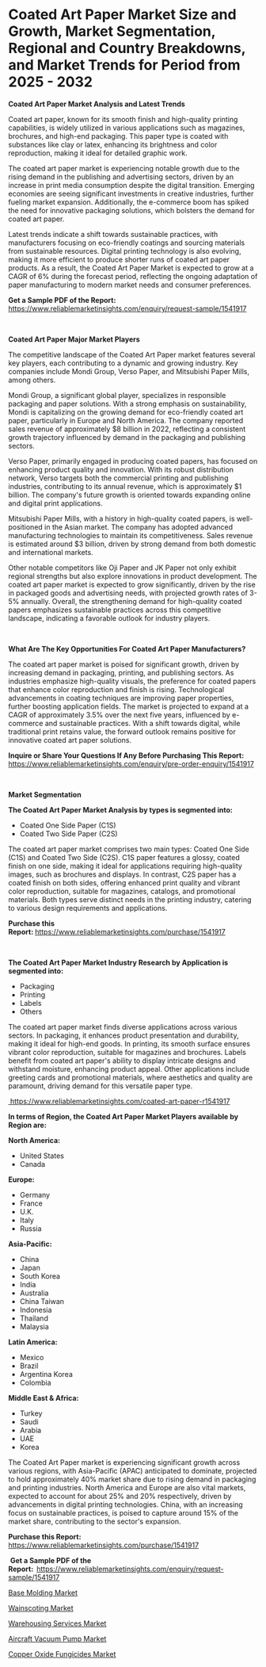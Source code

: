 <p><h1>Coated Art Paper Market Size and Growth, Market Segmentation, Regional and Country Breakdowns, and Market Trends for Period from 2025 -  2032</h1></p><p><strong>Coated Art Paper Market Analysis and Latest Trends</strong></p>
<p><p>Coated art paper, known for its smooth finish and high-quality printing capabilities, is widely utilized in various applications such as magazines, brochures, and high-end packaging. This paper type is coated with substances like clay or latex, enhancing its brightness and color reproduction, making it ideal for detailed graphic work. </p><p>The coated art paper market is experiencing notable growth due to the rising demand in the publishing and advertising sectors, driven by an increase in print media consumption despite the digital transition. Emerging economies are seeing significant investments in creative industries, further fueling market expansion. Additionally, the e-commerce boom has spiked the need for innovative packaging solutions, which bolsters the demand for coated art paper.</p><p>Latest trends indicate a shift towards sustainable practices, with manufacturers focusing on eco-friendly coatings and sourcing materials from sustainable resources. Digital printing technology is also evolving, making it more efficient to produce shorter runs of coated art paper products. As a result, the Coated Art Paper Market is expected to grow at a CAGR of 6% during the forecast period, reflecting the ongoing adaptation of paper manufacturing to modern market needs and consumer preferences.</p></p>
<p><strong>Get a Sample PDF of the Report:&nbsp;</strong> <a href="https://www.reliablemarketinsights.com/enquiry/request-sample/1541917?utm_campaign=2039&utm_medium=2&utm_source=Github&utm_content=ia&utm_term=30012025&utm_id=coated-art-paper">https://www.reliablemarketinsights.com/enquiry/request-sample/1541917</a></p>
<p>&nbsp;</p>
<p><strong>Coated Art Paper Major Market Players</strong></p>
<p><p>The competitive landscape of the Coated Art Paper market features several key players, each contributing to a dynamic and growing industry. Key companies include Mondi Group, Verso Paper, and Mitsubishi Paper Mills, among others.</p><p>Mondi Group, a significant global player, specializes in responsible packaging and paper solutions. With a strong emphasis on sustainability, Mondi is capitalizing on the growing demand for eco-friendly coated art paper, particularly in Europe and North America. The company reported sales revenue of approximately $8 billion in 2022, reflecting a consistent growth trajectory influenced by demand in the packaging and publishing sectors.</p><p>Verso Paper, primarily engaged in producing coated papers, has focused on enhancing product quality and innovation. With its robust distribution network, Verso targets both the commercial printing and publishing industries, contributing to its annual revenue, which is approximately $1 billion. The company's future growth is oriented towards expanding online and digital print applications.</p><p>Mitsubishi Paper Mills, with a history in high-quality coated papers, is well-positioned in the Asian market. The company has adopted advanced manufacturing technologies to maintain its competitiveness. Sales revenue is estimated around $3 billion, driven by strong demand from both domestic and international markets.</p><p>Other notable competitors like Oji Paper and JK Paper not only exhibit regional strengths but also explore innovations in product development. The coated art paper market is expected to grow significantly, driven by the rise in packaged goods and advertising needs, with projected growth rates of 3-5% annually. Overall, the strengthening demand for high-quality coated papers emphasizes sustainable practices across this competitive landscape, indicating a favorable outlook for industry players.</p></p>
<p>&nbsp;</p>
<p><strong>What Are The Key Opportunities For Coated Art Paper Manufacturers?</strong></p>
<p><p>The coated art paper market is poised for significant growth, driven by increasing demand in packaging, printing, and publishing sectors. As industries emphasize high-quality visuals, the preference for coated papers that enhance color reproduction and finish is rising. Technological advancements in coating techniques are improving paper properties, further boosting application fields. The market is projected to expand at a CAGR of approximately 3.5% over the next five years, influenced by e-commerce and sustainable practices. With a shift towards digital, while traditional print retains value, the forward outlook remains positive for innovative coated art paper solutions.</p></p>
<p><strong>Inquire or Share Your Questions If Any Before Purchasing This Report:</strong> <a href="https://www.reliablemarketinsights.com/enquiry/pre-order-enquiry/1541917?utm_campaign=2039&utm_medium=2&utm_source=Github&utm_content=ia&utm_term=30012025&utm_id=coated-art-paper">https://www.reliablemarketinsights.com/enquiry/pre-order-enquiry/1541917</a></p>
<p>&nbsp;</p>
<p><strong>Market Segmentation</strong></p>
<p><strong>The Coated Art Paper Market Analysis by types is segmented into:</strong></p>
<p><ul><li>Coated One Side Paper (C1S)</li><li>Coated Two Side Paper (C2S)</li></ul></p>
<p><p>The coated art paper market comprises two main types: Coated One Side (C1S) and Coated Two Side (C2S). C1S paper features a glossy, coated finish on one side, making it ideal for applications requiring high-quality images, such as brochures and displays. In contrast, C2S paper has a coated finish on both sides, offering enhanced print quality and vibrant color reproduction, suitable for magazines, catalogs, and promotional materials. Both types serve distinct needs in the printing industry, catering to various design requirements and applications.</p></p>
<p><strong>Purchase this Report:&nbsp;</strong><a href="https://www.reliablemarketinsights.com/purchase/1541917?utm_campaign=2039&utm_medium=2&utm_source=Github&utm_content=ia&utm_term=30012025&utm_id=coated-art-paper">https://www.reliablemarketinsights.com/purchase/1541917</a></p>
<p>&nbsp;</p>
<p><strong>The Coated Art Paper Market Industry Research by Application is segmented into:</strong></p>
<p><ul><li>Packaging</li><li>Printing</li><li>Labels</li><li>Others</li></ul></p>
<p><p>The coated art paper market finds diverse applications across various sectors. In packaging, it enhances product presentation and durability, making it ideal for high-end goods. In printing, its smooth surface ensures vibrant color reproduction, suitable for magazines and brochures. Labels benefit from coated art paper's ability to display intricate designs and withstand moisture, enhancing product appeal. Other applications include greeting cards and promotional materials, where aesthetics and quality are paramount, driving demand for this versatile paper type.</p></p>
<p><a href="https://www.reliablemarketinsights.com/coated-art-paper-r1541917?utm_campaign=2039&utm_medium=2&utm_source=Github&utm_content=ia&utm_term=30012025&utm_id=coated-art-paper">&nbsp;https://www.reliablemarketinsights.com/coated-art-paper-r1541917</a></p>
<p><strong>In terms of Region, the Coated Art Paper Market Players available by Region are:</strong></p>
<p>
    <p> <strong> North America: </strong>
        <ul>
            <li>United States</li>
            <li>Canada</li>
        </ul>
        </p> 
    <p> <strong> Europe: </strong>
        <ul>
            <li>Germany</li>
            <li>France</li>
            <li>U.K.</li>
            <li>Italy</li>
            <li>Russia</li>
        </ul>
        </p> 
    <p> <strong> Asia-Pacific: </strong>
        <ul>
            <li>China</li>
            <li>Japan</li>
            <li>South Korea</li>
            <li>India</li>
            <li>Australia</li>
            <li>China Taiwan</li>
            <li>Indonesia</li>
            <li>Thailand</li>
            <li>Malaysia</li>
        </ul>
        </p> 
    <p> <strong> Latin America: </strong>
        <ul>
            <li>Mexico</li>
            <li>Brazil</li>
            <li>Argentina Korea</li>
            <li>Colombia</li>
        </ul>
        </p> 
    <p> <strong> Middle East & Africa: </strong>
        <ul>
            <li>Turkey</li>
            <li>Saudi</li>
            <li>Arabia</li>
            <li>UAE</li>
            <li>Korea</li>
        </ul>
    </p>
    </p>
<p><p>The Coated Art Paper market is experiencing significant growth across various regions, with Asia-Pacific (APAC) anticipated to dominate, projected to hold approximately 40% market share due to rising demand in packaging and printing industries. North America and Europe are also vital markets, expected to account for about 25% and 20% respectively, driven by advancements in digital printing technologies. China, with an increasing focus on sustainable practices, is poised to capture around 15% of the market share, contributing to the sector's expansion.</p></p>
<p><strong>Purchase this Report: </strong><a href="https://www.reliablemarketinsights.com/purchase/1541917?utm_campaign=2039&utm_medium=2&utm_source=Github&utm_content=ia&utm_term=30012025&utm_id=coated-art-paper">https://www.reliablemarketinsights.com/purchase/1541917</a></p>
<p>&nbsp;<strong>Get a Sample PDF of the Report:&nbsp;&nbsp;</strong><a href="https://www.reliablemarketinsights.com/enquiry/request-sample/1541917?utm_campaign=2039&utm_medium=2&utm_source=Github&utm_content=ia&utm_term=30012025&utm_id=coated-art-paper">https://www.reliablemarketinsights.com/enquiry/request-sample/1541917</a></p>
<p><strong></strong></p>
<p><p><a href="https://github.com/leyesamilej/Market-Research-Report-List-1/blob/main/base-molding-market.md?utm_campaign=2039&utm_medium=2&utm_source=Github&utm_content=ia&utm_term=30012025&utm_id=coated-art-paper">Base Molding Market</a></p><p><a href="https://github.com/carylgrinko/Market-Research-Report-List-1/blob/main/wainscoting-market.md?utm_campaign=2039&utm_medium=2&utm_source=Github&utm_content=ia&utm_term=30012025&utm_id=coated-art-paper">Wainscoting Market</a></p><p><a href="https://www.linkedin.com/pulse/future-warehousing-services-market-expected-cagr-84-over-2025-co35e?utm_campaign=2039&utm_medium=2&utm_source=Github&utm_content=ia&utm_term=30012025&utm_id=coated-art-paper">Warehousing Services Market</a></p><p><a href="https://www.linkedin.com/pulse/evaluating-market-players-aircraft-vacuum-pump-sector-ywm2f?utm_campaign=2039&utm_medium=2&utm_source=Github&utm_content=ia&utm_term=30012025&utm_id=coated-art-paper">Aircraft Vacuum Pump Market</a></p><p><a href="https://www.linkedin.com/pulse/forecast-of108-cagr-study-copper-oxide-fungicides-market-analysis-ydhff?utm_campaign=2039&utm_medium=2&utm_source=Github&utm_content=ia&utm_term=30012025&utm_id=coated-art-paper">Copper Oxide Fungicides Market</a></p></p>